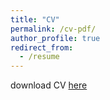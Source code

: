 ```yaml
---
title: "CV"
permalink: /cv-pdf/
author_profile: true
redirect_from: 
  - /resume
---
```

download CV [here](http://minjaejkim.github.io/files/Minjae_Kim_CV_202408v2.pdf)
